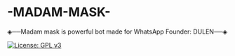 # -MADAM-MASK-
◈──Madam mask is powerful bot made for WhatsApp Founder: DULEN──◈





[![License: GPL v3](https://img.shields.io/badge/License-GPLv3-blue.svg)](https://www.gnu.org/licenses/gpl-3.0)
